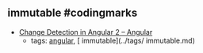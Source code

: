 immutable #codingmarks 
---
* [Change Detection in Angular 2 – Angular](https://vsavkin.com/change-detection-in-angular-2-4f216b855d4c)
    * tags: [angular](../tags/angular.md), [ immutable](../tags/ immutable.md)
